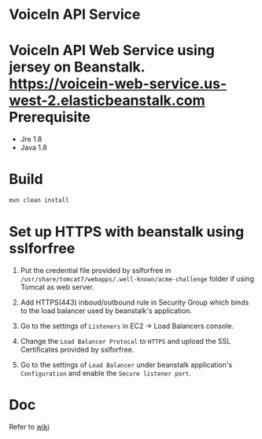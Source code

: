 VoiceIn API Service
==
VoiceIn API Web Service using jersey on Beanstalk.  
https://voicein-web-service.us-west-2.elasticbeanstalk.com
Prerequisite
==
- Jre 1.8
- Java 1.8

Build
==
```sh
mvn clean install
```

Set up HTTPS with beanstalk using sslforfree
==
1. Put the credential file provided by sslforfree in `/usr/share/tomcat7/webapps/.well-known/acme-challenge` folder if using Tomcat as web server.  

2. Add HTTPS(443) inboud/outbound rule in Security Group which binds to the load balancer used by beanstalk's application.

3. Go to the settings of `Listeners` in EC2 -> Load Balancers console.

4. Change the `Load Balancer Protocal` to `HTTPS` and upload the SSL Certificates provided by sslforfree.  

5. Go to the settings of `Load Balancer` under beanstalk application's `Configuration` and enable the `Secure listener port`.

Doc
==
Refer to [wiki](https://github.com/lockys/voicein-web-service/wiki)
